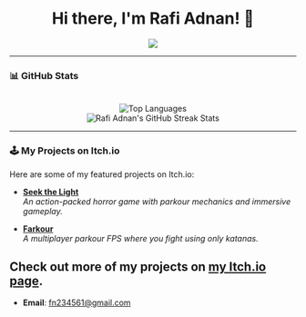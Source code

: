 <h1 align="center">Hi there, I'm Rafi Adnan! 👋</h1>

<p align="center">
  <a href="https://github.com/Rafiadnan0666">
    <img src="https://readme-typing-svg.herokuapp.com?font=Fira+Code&size=24&duration=4000&color=33A1DE&center=true&vCenter=true&width=500&lines=Welcome+to+my+GitHub+Profile!;Web+and+Game+Developer;Always+Learning+New+Things">
  </a>
</p>

---

### 📊 GitHub Stats

<div align="center">
<!--   <img src="https://github-readme-stats.vercel.app/api?username=Rafiadnan0666&show_icons=true&theme=radical" alt="Rafi Adnan's GitHub stats" /> -->
  <br>
  <img src="https://github-readme-stats.vercel.app/api/top-langs/?username=Rafiadnan0666&layout=compact&theme=radical" alt="Top Languages" />
  <br>
  <img src="https://github-readme-streak-stats.herokuapp.com/?user=Rafiadnan0666&theme=catppuccin_mocha&hide_border=false" alt="Rafi Adnan's GitHub Streak Stats" />
</div>

---

### 🕹️ My Projects on Itch.io

Here are some of my featured projects on Itch.io:

- **[Seek the Light](https://gregrsea-975.itch.io/seek-the-light)**  
  *An action-packed horror game with parkour mechanics and immersive gameplay.*
  
- **[Farkour](https://gregrsea-975.itch.io/farkour)**  
  *A multiplayer parkour FPS where you fight using only katanas.*

Check out more of my projects on [my Itch.io page](https://gregrsea-975.itch.io/).
---
- **Email**: [fn234561@gmail.com](mailto:fn234561@gmail.com)
